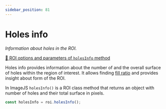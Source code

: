 ```yaml
---
sidebar_position: 81
---
```


# Holes info

_Information about holes in the ROI._

[🔎 ROI options and parameters of `holesInfo` method](https://api.image-js.org/classes/index.Roi.html#holesInfo)

Holes info provides information about the number of and the overall surface of holes within the region of interest. It allows finding [fill ratio](./fill-ratio.md) and provides insight about form of the ROI.

In ImageJS `holesInfo()` is a ROI class method that returns an object with number of holes and their total surface in pixels.

```ts
const holesInfo = roi.holesInfo();
```
